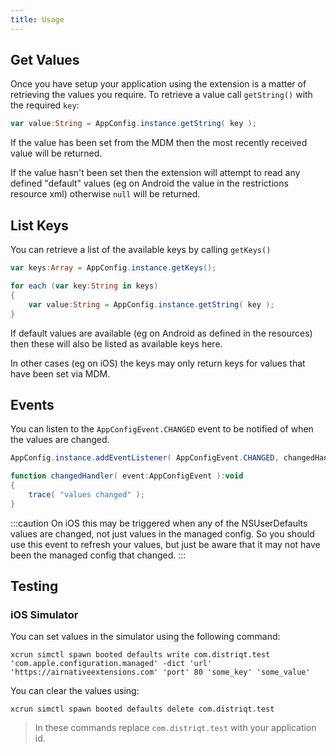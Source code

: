 ```yaml
---
title: Usage
---
```



## Get Values

Once you have setup your application using the extension is a matter of retrieving the values you require.
To retrieve a value call `getString()` with the required `key`:


```actionscript 
var value:String = AppConfig.instance.getString( key );
```

If the value has been set from the MDM then the most recently received value will be returned.

If the value hasn't been set then the extension will attempt to read any defined "default" values
(eg on Android the value in the restrictions resource xml) otherwise `null` will be
returned.



## List Keys

You can retrieve a list of the available keys by calling `getKeys()`

```actionscript
var keys:Array = AppConfig.instance.getKeys();

for each (var key:String in keys)
{
    var value:String = AppConfig.instance.getString( key );
}
```

If default values are available (eg on Android as defined in the resources) then these will also be listed as available keys here.

In other cases (eg on iOS) the keys may only return keys for values that have been set via MDM.


## Events

You can listen to the `AppConfigEvent.CHANGED` event to be notified of when the values are changed.

```actionscript
AppConfig.instance.addEventListener( AppConfigEvent.CHANGED, changedHandler );

function changedHandler( event:AppConfigEvent ):void
{
    trace( "values changed" );
}
```

:::caution
On iOS this may be triggered when any of the NSUserDefaults values are changed, not just values in the managed config. 
So you should use this event to refresh your values, but just be aware that it may not have been the managed config that changed.
:::



## Testing


### iOS Simulator

You can set values in the simulator using the following command:

```
xcrun simctl spawn booted defaults write com.distriqt.test 'com.apple.configuration.managed' -dict 'url' 'https://airnativeextensions.com' 'port' 80 'some_key' 'some_value'
```

You can clear the values using:

```
xcrun simctl spawn booted defaults delete com.distriqt.test
```

>
> In these commands replace `com.distriqt.test` with your application id.
>

